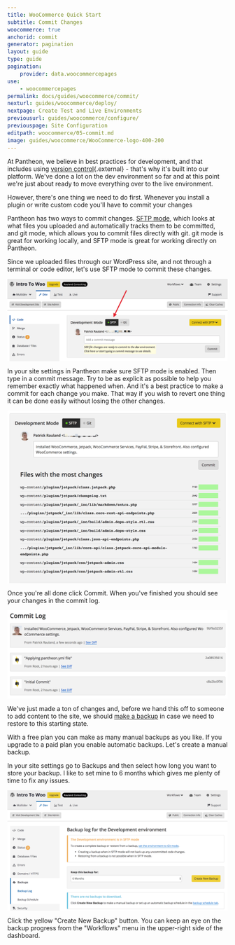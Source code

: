 ```yaml
---
title: WooCommerce Quick Start
subtitle: Commit Changes
woocommerce: true
anchorid: commit
generator: pagination
layout: guide
type: guide
pagination:
    provider: data.woocommercepages
use:
    - woocommercepages
permalink: docs/guides/woocommerce/commit/
nexturl: guides/woocommerce/deploy/
nextpage: Create Test and Live Environments
previousurl: guides/woocommerce/configure/
previouspage: Site Configuration
editpath: woocommerce/05-commit.md
image: guides/woocommerce/WooCommerce-logo-400-200
---
```

At Pantheon, we believe in best practices for development, and that includes using [version control](https://pantheon.io/features/version-control-workflow){.external} - that's why it's built into our platform. We've done a lot on the dev environment so far and at this point we're just about ready to move everything over to the live environment.

However, there's one thing we need to do first. Whenever you install a plugin or write custom code you'll have to commit your changes

Pantheon has two ways to commit changes. [SFTP mode](/docs/sftp/), which looks at what files you uploaded and automatically tracks them to be committed, and git mode, which allows you to commit files directly with git. git mode is great for working locally, and SFTP mode is great for working directly on Pantheon.

Since we uploaded files through our WordPress site, and not through a terminal or code editor, let's use SFTP mode to commit these changes.

<p style="text-align:center;">
    <img align="center" src="/source/docs/assets/images/guides/woocommerce/13-Pantheon-dashboard-SFTP-changes.png" style="max-width:100%;" alt="Pantheon dashboard SFTP changes">
</p>

In your site settings in Pantheon make sure SFTP mode is enabled. Then type in a commit message. Try to be as explicit as possible to help you remember exactly what happened when. And it's a best practice to make a commit for each change you make. That way if you wish to revert one thing it can be done easily without losing the other changes.

<p style="text-align:center;">
    <img align="center" src="/source/docs/assets/images/guides/woocommerce/14-Pantheon-dashboard-commit-SFTP-changes.png" style="max-width:100%;" alt="Committing SFTP changes">
</p>

Once you're all done click Commit. When you've finished you should see your changes in the commit log.

<p style="text-align:center;">
    <img align="center" src="/source/docs/assets/images/guides/woocommerce/15-Pantheon-dashboard-commit-log.png" style="max-width:100%;" alt="Pantheon dashboard commit log">
</p>

We've just made a ton of changes and, before we hand this off to someone to add content to the site, we should [make a backup](/docs/backups/) in case we need to restore to this starting state.

With a free plan you can make as many manual backups as you like. If you upgrade to a paid plan you enable automatic backups. Let's create a manual backup.

In your site settings go to Backups and then select how long you want to store your backup. I like to set mine to 6 months which gives me plenty of time to fix any issues.

<p style="text-align:center;">
    <img align="center" src="/source/docs/assets/images/guides/woocommerce/16-Pantheon-dashboard-create-backup.png" style="max-width:100%;" alt="Creating a backup on the Pantheon dashboard">
</p>

Click the yellow "Create New Backup" button. You can keep an eye on the backup progress from the "Workflows" menu in the upper-right side of the dashboard.
